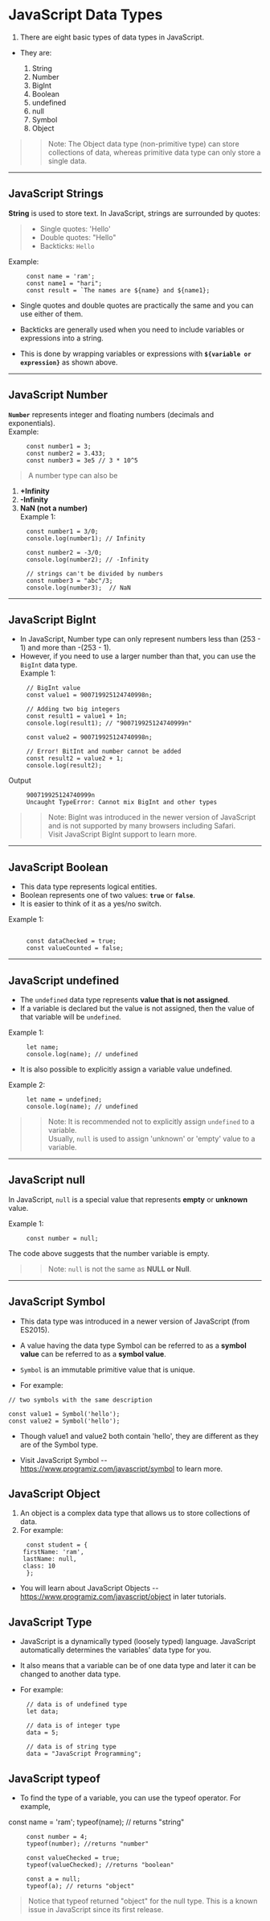 # JavaScript Data Types #

1. There are eight basic types of data types in JavaScript.

* They are: 

     1. String
     2. Number
     3. BigInt
     4. Boolean
     5. undefined
     6. null
     7. Symbol
     8. Object

>>Note: The Object data type (non-primitive type) can store collections of data, whereas primitive data type can only store a single data.

-----------------------
## JavaScript Strings ##

**String** is used to store text. 
In JavaScript, strings are surrounded by quotes:
> - Single quotes: 'Hello'
> - Double quotes: "Hello"
> - Backticks: `Hello`

Example: 
```
     const name = 'ram';
     const name1 = "hari";
     const result = `The names are ${name} and ${name1};
```
- Single quotes and double quotes are practically the same and you can use either of them.

- Backticks are generally used when you need to include variables or expressions into a string.
-  This is done by wrapping variables or expressions with **```${variable or expression}```** as shown above.
-----------------------
## JavaScript Number ##
**``` Number ```** represents integer and floating numbers (decimals and exponentials).\
Example: 
```
     const number1 = 3;
     const number2 = 3.433;
     const number3 = 3e5 // 3 * 10^5
```
> A number type can also be
1. **+Infinity**
2. **-Infinity**
3. **NaN (not a number)**\
Example 1:
```
     const number1 = 3/0;
     console.log(number1); // Infinity

     const number2 = -3/0;
     console.log(number2); // -Infinity

     // strings can't be divided by numbers
     const number3 = "abc"/3;
     console.log(number3);  // NaN
```
-----------------------
## JavaScript BigInt ##

* In JavaScript, Number type can only represent numbers less than (253 - 1) and more than -(253 - 1).
*  However, if you need to use a larger number than that, you can use the `BigInt` data type.\
Example 1:
```
     // BigInt value
     const value1 = 900719925124740998n;

     // Adding two big integers
     const result1 = value1 + 1n;
     console.log(result1); // "900719925124740999n"

     const value2 = 900719925124740998n;

     // Error! BitInt and number cannot be added
     const result2 = value2 + 1;
     console.log(result2);
```
Output
```
     900719925124740999n
     Uncaught TypeError: Cannot mix BigInt and other types
```
>> Note: BigInt was introduced in the newer version of JavaScript and is not supported by many browsers including Safari.\
Visit JavaScript BigInt support to learn more.
-----------------------
## JavaScript Boolean ##
- This data type represents logical entities.
- Boolean represents one of two values: **`true`** or **`false`**.
- It is easier to think of it as a yes/no switch.

Example 1:
```

     const dataChecked = true;
     const valueCounted = false;

```
-----------------------
## JavaScript undefined ##
- The `undefined` data type represents **value that is not assigned**.
- If a variable is declared but the value is not assigned, then the value of that variable will be `undefined`.

Example 1:
```
     let name;
     console.log(name); // undefined
```

- It is also possible to explicitly assign a variable value undefined.

Example 2:
```
     let name = undefined;
     console.log(name); // undefined
```

>> Note: It is recommended not to explicitly assign `undefined` to a variable.\
Usually, `null` is used to assign 'unknown' or 'empty' value to a variable.
-----------------------
## JavaScript null ##

In JavaScript, `null` is a special value that represents **empty** or **unknown** value.

Example 1:
```
     const number = null;
```


The code above suggests that the number variable is empty.


>>Note: `null` is not the same as **NULL or Null**.
-----------------------
## JavaScript Symbol ##

- This data type was introduced in a newer version of JavaScript (from ES2015).

- A value having the data type Symbol can be referred to as a **symbol value** can be referred to as a **symbol value**.

- `Symbol` is an immutable primitive value that is unique.

- For example:

```
// two symbols with the same description

const value1 = Symbol('hello');
const value2 = Symbol('hello');
```

* Though value1 and value2 both contain 'hello', they are different as they are of the Symbol type.

* Visit JavaScript Symbol -- <https://www.programiz.com/javascript/symbol> to learn more.

## JavaScript Object ##

1. An object is a complex data type that allows us to store collections of data. 
2. For example:

```
     const student = {
    firstName: 'ram',
    lastName: null,
    class: 10
     };
```

* You will learn about JavaScript Objects -- <https://www.programiz.com/javascript/object> in later tutorials.

## JavaScript Type ##

- JavaScript is a dynamically typed (loosely typed) language. JavaScript automatically determines the variables' data type for you.

- It also means that a variable can be of one data type and later it can be changed to another data type. 
- For example:

```
     // data is of undefined type
     let data;

     // data is of integer type
     data = 5;

     // data is of string type
     data = "JavaScript Programming";
```

## JavaScript typeof ##

* To find the type of a variable, you can use the typeof operator. For example,

const name = 'ram';
typeof(name); // returns "string"
```
     const number = 4;
     typeof(number); //returns "number"

     const valueChecked = true;
     typeof(valueChecked); //returns "boolean"

     const a = null;
     typeof(a); // returns "object"
```


> Notice that typeof returned "object" for the null type. This is a known issue in JavaScript since its first release.